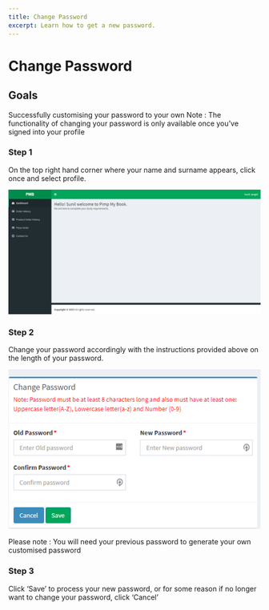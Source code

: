 ```yaml
---
title: Change Password
excerpt: Learn how to get a new password.
---
```


# Change Password

## Goals

Successfully customising your password to your own
Note : The functionality of changing your password is only available once you’ve signed into your profile

### Step 1

On the top right hand corner where your name and surname appears, click once and select profile.

![change_password_step1.png](../uploads/change-password/change_password_step1.png)

### Step 2

Change your password accordingly with the instructions provided above on the length of your password.

![change_password_step2.png](../uploads/change-password/change_password_step2.png)

Please note : You will need your previous password to generate your own customised password

### Step 3

Click ‘Save’ to process your new password, or for some reason if no longer want to change your password, click ‘Cancel’

